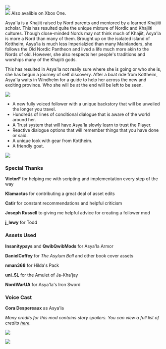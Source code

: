 ![](https://raw.githubusercontent.com/PierreDespereaux/PierreDespereaux/master/assets/images/banners/Asyala%20Banner.png)\
![](https://raw.githubusercontent.com/PierreDespereaux/PierreDespereaux/master/assets/images/Xbox%20Tiny.png) Also avalible on Xbox One.

Asya'la is a Khajiit raised by Nord parents and mentored by a learned Khajiiti scholar. This has resulted quite the unique mixture of Nordic and Khajiiti cultures. Though close-minded Nords may not think much of Khajiit, Asya'la is more a Nord than many of them. Brought up on the isolated island of Kottheim, Asya'la is much less Imperialzied than many Mainlanders, she follows the Old Nordic Pantheon and lived a life much more akin to the Nords of old. However, she also respects her people's traditions and worships many of the Khajiiti gods.

This has resulted in Asya'la not really sure where she is going or who she is, she has begun a journey of self discovery. After a boat ride from Kottheim, Asya'la waits in Windhelm for a guide to help her across the new and exciting province. Who she will be at the end will be left to be seen.

![](https://raw.githubusercontent.com/PierreDespereaux/PierreDespereaux/master/assets/images/banners/Features.png)

-   A new fully voiced follower with a unique backstory that will be unveiled the longer you travel.
-   Hundreds of lines of conditional dialogue that is aware of the world around her.
-   A Trust system that will have Asya'la slowly learn to trust the Player.
-   Reactive dialogue options that will remember things that you have done or said.
-   A unique look with gear from Kottheim.
-   A friendly goat.
 
![](https://raw.githubusercontent.com/PierreDespereaux/PierreDespereaux/master/assets/images/banners/Credits.png)
### Special Thanks

**VictorF** for helping me with scripting and implementation every step of the way

**Klamactus** for contributing a great deal of asset edits

**Catir** for constant recommendations and helpful criticism

**Joseph Russell** to giving me helpful advice for creating a follower mod

**j_lewy** for Todd

### Assets Used

**Insanitypays** and **QwibQwibMods** for Asya'la Armor

**DanielCoffey** for *The Asylum Ball* and other book cover assets

**nman368** for Hilda's Pack

**uni_SL** for the Amulet of Ja-Kha'jay

**NordWarUA** for Asya'la's Iron Sword

### Voice Cast

**Cora Despereaux** as Asya'la

*Many credits for this mod contains story spoilers. You can view a full list of credits [here](https://www.nexusmods.com/skyrimspecialedition/articles/2829).*

![](https://raw.githubusercontent.com/PierreDespereaux/PierreDespereaux/master/assets/images/banners/My%20Mods.png)

[![](https://raw.githubusercontent.com/PierreDespereaux/PierreDespereaux/master/assets/images/banners/Master.png)](https://www.nexusmods.com/users/61720101)
